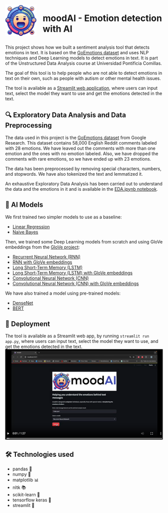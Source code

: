 <div style="display: flex; align-items: center;">
  <img src="img/logo_moodai.png" alt="Image" width="100" style="margin-right: 20px;">
  <h1>moodAI - Emotion detection with AI</h1>
</div>

This project shows how we built a sentiment analysis tool that detects emotions in text. It is based on the [GoEmotions dataset](https://github.com/google-research/google-research/tree/master/goemotions) and uses NLP techniques and Deep Learning models to detect emotions in text. It is part of the Unstructured Data Analysis course at Universidad Pontificia Comillas.

The goal of this tool is to help people who are not able to detect emotions in text on their own, such as people with autism or other mental health issues.

The tool is available as a [Streamlit web application](https://moodai.streamlit.app/), where users can input text, select the model they want to use and get the emotions detected in the text.

## 🔍 Exploratory Data Analysis and Data Preprocessing
The data used in this project is the [GoEmotions dataset](https://github.com/google-research/google-research/tree/master/goemotions) from Google Research. This dataset contains 58,000 English Reddit comments labeled with 28 emotions. We have leaved out the comments with more than one emotion and the ones with no emotion labeled. Also, we have dropped the comments with rare emotions, so we have ended up with 23 emotions.

The data has been preprocessed by removing special characters, numbers, and stopwords. We have also tokenized the text and lemmatized it.

An exhaustive Exploratory Data Analysis has been carried out to understand the data and the emotions in it and is available in the [EDA.ipynb notebook](https://github.com/MARIABELENSB/sentimentAnalysis/blob/main/EDA.ipynb).

## 🤖 AI Models
We first trained two simpler models to use as a baseline:
- [Linear Regression](https://github.com/MARIABELENSB/sentimentAnalysis/blob/main/LinearReg_Naive.ipynb)
- [Naive Bayes](https://github.com/MARIABELENSB/sentimentAnalysis/blob/main/LinearReg_Naive.ipynb)

Then, we trained some Deep Learning models from scratch and using GloVe embeddings from the [GloVe project](https://nlp.stanford.edu/projects/glove/):
- [Recurrent Neural Network (RNN)](https://github.com/MARIABELENSB/sentimentAnalysis/blob/main/RNN.ipynb)
- [RNN with GloVe embeddings](https://github.com/MARIABELENSB/sentimentAnalysis/blob/main/RNN_GloVe.ipynb)
- [Long Short-Term Memory (LSTM)](https://github.com/MARIABELENSB/sentimentAnalysis/blob/main/LSTM.ipynb)
- [Long Short-Term Memory (LSTM) with GloVe embeddings](https://github.com/MARIABELENSB/sentimentAnalysis/blob/main/LSTM%2BGloVe.ipynb)
- [Convolutional Neural Network (CNN)](https://github.com/MARIABELENSB/sentimentAnalysis/blob/main/CNN.ipynb)
- [Convolutional Neural Network (CNN) with GloVe embeddings](https://github.com/MARIABELENSB/sentimentAnalysis/blob/main/CNN%2BGloVe.ipynb)

We have also trained a model using pre-trained models:
- [DenseNet](https://github.com/MARIABELENSB/sentimentAnalysis/blob/main/DenseNet.ipynb)
- [BERT](https://github.com/MARIABELENSB/sentimentAnalysis/blob/main/PretrainedModel.ipynb)


## 🚀 Deployment
The tool is available as a Streamlit web app, by running `streamlit run app.py`, where users can input text, select the model they want to use, and get the emotions detected in the text.
[![Watch the video](img/Captura%20de%20pantalla%202024-05-14%20175840.png)](img/moodai.mp4)

## 🛠️ Technologies used
- pandas 🐼
- numpy 🧮
- matplotlib 📊
- nltk 📚
- scikit-learn 🧠
- tensorflow keras 🤖
- streamlit 🚀
